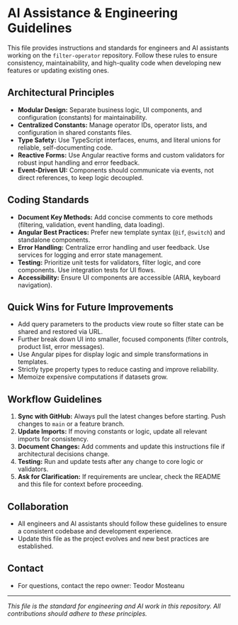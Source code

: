 # AI Assistance & Engineering Guidelines

This file provides instructions and standards for engineers and AI assistants working on the `filter-operator` repository. Follow these rules to ensure consistency, maintainability, and high-quality code when developing new features or updating existing ones.

## Architectural Principles

- **Modular Design:** Separate business logic, UI components, and configuration (constants) for maintainability.
- **Centralized Constants:** Manage operator IDs, operator lists, and configuration in shared constants files.
- **Type Safety:** Use TypeScript interfaces, enums, and literal unions for reliable, self-documenting code.
- **Reactive Forms:** Use Angular reactive forms and custom validators for robust input handling and error feedback.
- **Event-Driven UI:** Components should communicate via events, not direct references, to keep logic decoupled.

## Coding Standards

- **Document Key Methods:** Add concise comments to core methods (filtering, validation, event handling, data loading).
- **Angular Best Practices:** Prefer new template syntax (`@if`, `@switch`) and standalone components.
- **Error Handling:** Centralize error handling and user feedback. Use services for logging and error state management.
- **Testing:** Prioritize unit tests for validators, filter logic, and core components. Use integration tests for UI flows.
- **Accessibility:** Ensure UI components are accessible (ARIA, keyboard navigation).

## Quick Wins for Future Improvements

- Add query parameters to the products view route so filter state can be shared and restored via URL.
- Further break down UI into smaller, focused components (filter controls, product list, error messages).
- Use Angular pipes for display logic and simple transformations in templates.
- Strictly type property types to reduce casting and improve reliability.
- Memoize expensive computations if datasets grow.

## Workflow Guidelines

1. **Sync with GitHub:** Always pull the latest changes before starting. Push changes to `main` or a feature branch.
2. **Update Imports:** If moving constants or logic, update all relevant imports for consistency.
3. **Document Changes:** Add comments and update this instructions file if architectural decisions change.
4. **Testing:** Run and update tests after any change to core logic or validators.
5. **Ask for Clarification:** If requirements are unclear, check the README and this file for context before proceeding.

## Collaboration

- All engineers and AI assistants should follow these guidelines to ensure a consistent codebase and development experience.
- Update this file as the project evolves and new best practices are established.

## Contact

- For questions, contact the repo owner: Teodor Mosteanu

---

_This file is the standard for engineering and AI work in this repository. All contributions should adhere to these principles._
